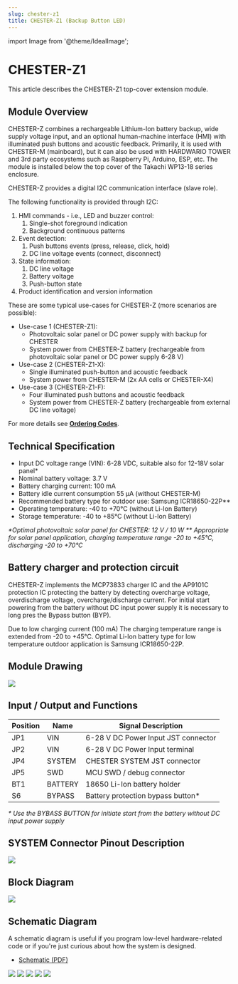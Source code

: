 ```yaml
---
slug: chester-z1
title: CHESTER-Z1 (Backup Button LED)
---
```

import Image from '@theme/IdealImage';

# CHESTER-Z1
This article describes the CHESTER-Z1 top-cover extension module.

## Module Overview

CHESTER-Z combines a rechargeable Lithium-Ion battery backup, wide supply voltage input, and an optional human-machine interface (HMI) with illuminated push buttons and acoustic feedback. Primarily, it is used with CHESTER-M (mainboard), but it can also be used with HARDWARIO TOWER and 3rd party ecosystems such as Raspberry Pi, Arduino, ESP, etc. The module is installed below the top cover of the Takachi WP13-18 series enclosure. 

CHESTER-Z provides a digital I2C communication interface (slave role).

The following functionality is provided through I2C:

1. HMI commands - i.e., LED and buzzer control:
   1. Single-shot foreground indication   
   2. Background continuous patterns
2. Event detection:
   1. Push buttons events (press, release, click, hold)
   2. DC line voltage events (connect, disconnect)
3. State information:
   1. DC line voltage
   2. Battery voltage
   3. Push-button state
4. Product identification and version information

These are some typical use-cases for CHESTER-Z (more scenarios are possible):

* Use-case 1 (CHESTER-Z1):
  * Photovoltaic solar panel or DC power supply with backup for CHESTER
  * System power from CHESTER-Z battery (rechargeable from photovoltaic solar panel or DC power supply 6-28 V)
* Use-case 2 (CHESTER-Z1-X):
  * Single illuminated push-button and acoustic feedback
  * System power from CHESTER-M (2x AA cells or CHESTER-X4)
* Use-case 3 (CHESTER-Z1-F):
  * Four illuminated push buttons and acoustic feedback
  * System power from CHESTER-Z battery (rechargeable from external DC line voltage)
 
For more details see [**Ordering Codes**](../ordering-codes.md#chester-z).

## Technical Specification

* Input DC voltage range (VIN): 6-28 VDC, suitable also for 12-18V solar panel*
* Nominal battery voltage: 3.7 V
* Battery charging current: 100 mA
* Battery idle current consumption 55 μA (without CHESTER-M)
* Recommended battery type for outdoor use: Samsung ICR18650-22P**
* Operating temperature: -40 to +70°C (without Li-Ion Battery)
* Storage temperature: -40 to +85°C (without Li-Ion Battery)
  
_\*Optimal photovoltaic solar panel for CHESTER: 12 V / 10 W_
_\** Appropriate for solar panel application, charging temperature range -20 to +45°C, discharging -20 to +70°C_

## Battery charger and protection circuit
CHESTER-Z implements the MCP73833 charger IC and the AP9101C protection IC protecting the battery by detecting overcharge voltage, overdischarge voltage, overcharge/discharge current. For initial start powering from the battery without DC input power supply it is necessary to long pres the Bypass button (BYP).

Due to low charging current (100 mA) The charging temperature range is extended from -20 to +45°C. Optimal Li-Ion battery type for low temperature outdoor application is Samsung ICR18650-22P.

## Module Drawing

![](chester-z1.png)

## Input / Output and Functions

| Position | Name    | Signal Description                  |
| -------- | ------- | ----------------------------------- |
| JP1      | VIN     | 6-28 V DC Power Input JST connector |
| JP2      | VIN     | 6-28 V DC Power Input terminal      |
| JP4      | SYSTEM  | CHESTER SYSTEM JST connector        |
| JP5      | SWD     | MCU SWD / debug connector           |
| BT1      | BATTERY | 18650 Li-Ion battery holder         |
| S6       | BYPASS  | Battery protection bypass button*   |

_\* Use the BYBASS BUTTON for initiate start from the battery without DC input power supply_

## SYSTEM Connector Pinout Description

![](system.png)

## Block Diagram
![](chester-z-block-diagram.png)

## Schematic Diagram

A schematic diagram is useful if you program low-level hardware-related code or if you're just curious about how the system is designed.

- [Schematic (PDF)](schematics/hio-chester-z1-r2.1.pdf)

<!--
- [TODO Interactive PCB connector, part, testpoint and signal browser]
-->

![](schematics/hio-chester-z1-r2.1-1.png)
![](schematics/hio-chester-z1-r2.1-2.png)
![](schematics/hio-chester-z1-r2.1-3.png)
![](schematics/hio-chester-z1-r2.1-4.png)
![](schematics/hio-chester-z1-r2.1-5.png)
